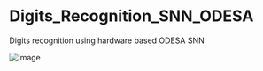 # Digits_Recognition_SNN_ODESA
Digits recognition using hardware based ODESA SNN

![image](https://github.com/user-attachments/assets/888eb5d9-928b-4769-9c3b-78f78c05aa96)
